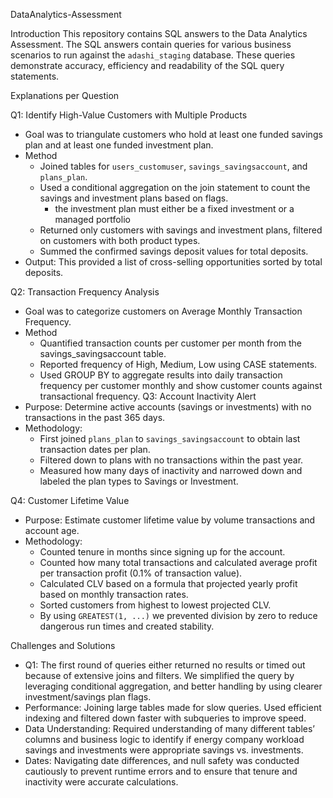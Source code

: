  DataAnalytics-Assessment

 Introduction
This repository contains SQL answers to the Data Analytics Assessment. The SQL answers contain queries for various business scenarios to run against the `adashi_staging` database. These queries demonstrate accuracy, efficiency and readability of the SQL query statements.

 Explanations per Question

 Q1: Identify High-Value Customers with Multiple Products
- Goal was to triangulate customers who hold at least one funded savings plan and at least one funded investment plan.
- Method 
  - Joined tables for `users_customuser`, `savings_savingsaccount`, and `plans_plan`.
  - Used a conditional aggregation on the join statement to count the savings and investment plans based on flags.
    - the investment plan must either be a fixed investment or a managed portfolio
  - Returned only customers with savings and investment plans, filtered on customers with both product types.
  - Summed the confirmed savings deposit values for total deposits.
- Output: This provided a list of cross-selling opportunities sorted by total deposits.

 Q2: Transaction Frequency Analysis
- Goal was to categorize customers on Average Monthly Transaction Frequency.
- Method 
  - Quantified transaction counts per customer per month from the savings_savingsaccount table.
  - Reported frequency of High, Medium, Low using CASE statements.
  - Used GROUP BY to aggregate results into daily transaction frequency per customer monthly and show customer counts against transactional frequency.
 Q3: Account Inactivity Alert
- Purpose: Determine active accounts (savings or investments) with no transactions in the past 365 days.
- Methodology:
  - First joined `plans_plan` to `savings_savingsaccount` to obtain last transaction dates per plan.
  - Filtered down to plans with no transactions within the past year.
  - Measured how many days of inactivity and narrowed down and labeled the plan types to Savings or Investment. 

 Q4: Customer Lifetime Value
- Purpose: Estimate customer lifetime value by volume transactions and account age.
- Methodology: 
  - Counted tenure in months since signing up for the account.
  - Counted how many total transactions and calculated average profit per transaction profit (0.1% of transaction value).
  - Calculated CLV based on a formula that projected yearly profit based on monthly transaction rates.
  - Sorted customers from highest to lowest projected CLV.
   - By using `GREATEST(1, ...)` we prevented division by zero to reduce dangerous run times and created stability.  

 Challenges and Solutions
- Q1: The first round of queries either returned no results or timed out because of extensive joins and filters. We simplified the query by leveraging conditional aggregation, and better handling by using clearer investment/savings plan flags.
- Performance: Joining large tables made for slow queries. Used efficient indexing and filtered down faster with subqueries to improve speed.
- Data Understanding: Required understanding of many different tables’ columns and business logic to identify if energy company workload savings and investments were appropriate savings vs. investments.
- Dates: Navigating date differences, and null safety was conducted cautiously to prevent runtime errors and to ensure that tenure and inactivity were accurate calculations.
